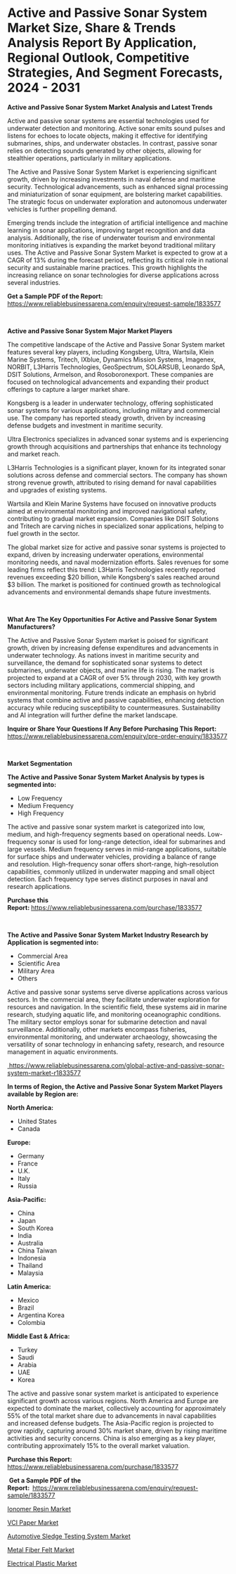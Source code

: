 <p><h1>Active and Passive Sonar System Market Size, Share & Trends Analysis Report By Application, Regional Outlook, Competitive Strategies, And Segment Forecasts, 2024 - 2031</h1></p><p><strong>Active and Passive Sonar System Market Analysis and Latest Trends</strong></p>
<p><p>Active and passive sonar systems are essential technologies used for underwater detection and monitoring. Active sonar emits sound pulses and listens for echoes to locate objects, making it effective for identifying submarines, ships, and underwater obstacles. In contrast, passive sonar relies on detecting sounds generated by other objects, allowing for stealthier operations, particularly in military applications. </p><p>The Active and Passive Sonar System Market is experiencing significant growth, driven by increasing investments in naval defense and maritime security. Technological advancements, such as enhanced signal processing and miniaturization of sonar equipment, are bolstering market capabilities. The strategic focus on underwater exploration and autonomous underwater vehicles is further propelling demand. </p><p>Emerging trends include the integration of artificial intelligence and machine learning in sonar applications, improving target recognition and data analysis. Additionally, the rise of underwater tourism and environmental monitoring initiatives is expanding the market beyond traditional military uses. The Active and Passive Sonar System Market is expected to grow at a CAGR of 13% during the forecast period, reflecting its critical role in national security and sustainable marine practices. This growth highlights the increasing reliance on sonar technologies for diverse applications across several industries.</p></p>
<p><strong>Get a Sample PDF of the Report:&nbsp;</strong> <a href="https://www.reliablebusinessarena.com/enquiry/request-sample/1833577?utm_campaign=1290&utm_medium=2&utm_source=Github&utm_content=ia&utm_term=17102024&utm_id=active-and-passive-sonar-system">https://www.reliablebusinessarena.com/enquiry/request-sample/1833577</a></p>
<p>&nbsp;</p>
<p><strong>Active and Passive Sonar System Major Market Players</strong></p>
<p><p>The competitive landscape of the Active and Passive Sonar System market features several key players, including Kongsberg, Ultra, Wartsila, Klein Marine Systems, Tritech, IXblue, Dynamics Mission Systems, Imagenex, NORBIT, L3Harris Technologies, GeoSpectrum, SOLARSUB, Leonardo SpA, DSIT Solutions, Armelson, and Rosoboronexport. These companies are focused on technological advancements and expanding their product offerings to capture a larger market share.</p><p>Kongsberg is a leader in underwater technology, offering sophisticated sonar systems for various applications, including military and commercial use. The company has reported steady growth, driven by increasing defense budgets and investment in maritime security. </p><p>Ultra Electronics specializes in advanced sonar systems and is experiencing growth through acquisitions and partnerships that enhance its technology and market reach. </p><p>L3Harris Technologies is a significant player, known for its integrated sonar solutions across defense and commercial sectors. The company has shown strong revenue growth, attributed to rising demand for naval capabilities and upgrades of existing systems.</p><p>Wartsila and Klein Marine Systems have focused on innovative products aimed at environmental monitoring and improved navigational safety, contributing to gradual market expansion. Companies like DSIT Solutions and Tritech are carving niches in specialized sonar applications, helping to fuel growth in the sector.</p><p>The global market size for active and passive sonar systems is projected to expand, driven by increasing underwater operations, environmental monitoring needs, and naval modernization efforts. Sales revenues for some leading firms reflect this trend: L3Harris Technologies recently reported revenues exceeding $20 billion, while Kongsberg's sales reached around $3 billion. The market is positioned for continued growth as technological advancements and environmental demands shape future investments.</p></p>
<p>&nbsp;</p>
<p><strong>What Are The Key Opportunities For Active and Passive Sonar System Manufacturers?</strong></p>
<p><p>The Active and Passive Sonar System market is poised for significant growth, driven by increasing defense expenditures and advancements in underwater technology. As nations invest in maritime security and surveillance, the demand for sophisticated sonar systems to detect submarines, underwater objects, and marine life is rising. The market is projected to expand at a CAGR of over 5% through 2030, with key growth sectors including military applications, commercial shipping, and environmental monitoring. Future trends indicate an emphasis on hybrid systems that combine active and passive capabilities, enhancing detection accuracy while reducing susceptibility to countermeasures. Sustainability and AI integration will further define the market landscape.</p></p>
<p><strong>Inquire or Share Your Questions If Any Before Purchasing This Report:</strong> <a href="https://www.reliablebusinessarena.com/enquiry/pre-order-enquiry/1833577?utm_campaign=1290&utm_medium=2&utm_source=Github&utm_content=ia&utm_term=17102024&utm_id=active-and-passive-sonar-system">https://www.reliablebusinessarena.com/enquiry/pre-order-enquiry/1833577</a></p>
<p>&nbsp;</p>
<p><strong>Market Segmentation</strong></p>
<p><strong>The Active and Passive Sonar System Market Analysis by types is segmented into:</strong></p>
<p><ul><li>Low Frequency</li><li>Medium Frequency</li><li>High Frequency</li></ul></p>
<p><p>The active and passive sonar system market is categorized into low, medium, and high-frequency segments based on operational needs. Low-frequency sonar is used for long-range detection, ideal for submarines and large vessels. Medium frequency serves in mid-range applications, suitable for surface ships and underwater vehicles, providing a balance of range and resolution. High-frequency sonar offers short-range, high-resolution capabilities, commonly utilized in underwater mapping and small object detection. Each frequency type serves distinct purposes in naval and research applications.</p></p>
<p><strong>Purchase this Report:&nbsp;</strong><a href="https://www.reliablebusinessarena.com/purchase/1833577?utm_campaign=1290&utm_medium=2&utm_source=Github&utm_content=ia&utm_term=17102024&utm_id=active-and-passive-sonar-system">https://www.reliablebusinessarena.com/purchase/1833577</a></p>
<p>&nbsp;</p>
<p><strong>The Active and Passive Sonar System Market Industry Research by Application is segmented into:</strong></p>
<p><ul><li>Commercial Area</li><li>Scientific Area</li><li>Military Area</li><li>Others</li></ul></p>
<p><p>Active and passive sonar systems serve diverse applications across various sectors. In the commercial area, they facilitate underwater exploration for resources and navigation. In the scientific field, these systems aid in marine research, studying aquatic life, and monitoring oceanographic conditions. The military sector employs sonar for submarine detection and naval surveillance. Additionally, other markets encompass fisheries, environmental monitoring, and underwater archaeology, showcasing the versatility of sonar technology in enhancing safety, research, and resource management in aquatic environments.</p></p>
<p><a href="https://www.reliablebusinessarena.com/global-active-and-passive-sonar-system-market-r1833577?utm_campaign=1290&utm_medium=2&utm_source=Github&utm_content=ia&utm_term=17102024&utm_id=active-and-passive-sonar-system">&nbsp;https://www.reliablebusinessarena.com/global-active-and-passive-sonar-system-market-r1833577</a></p>
<p><strong>In terms of Region, the Active and Passive Sonar System Market Players available by Region are:</strong></p>
<p>
    <p> <strong> North America: </strong>
        <ul>
            <li>United States</li>
            <li>Canada</li>
        </ul>
        </p> 
    <p> <strong> Europe: </strong>
        <ul>
            <li>Germany</li>
            <li>France</li>
            <li>U.K.</li>
            <li>Italy</li>
            <li>Russia</li>
        </ul>
        </p> 
    <p> <strong> Asia-Pacific: </strong>
        <ul>
            <li>China</li>
            <li>Japan</li>
            <li>South Korea</li>
            <li>India</li>
            <li>Australia</li>
            <li>China Taiwan</li>
            <li>Indonesia</li>
            <li>Thailand</li>
            <li>Malaysia</li>
        </ul>
        </p> 
    <p> <strong> Latin America: </strong>
        <ul>
            <li>Mexico</li>
            <li>Brazil</li>
            <li>Argentina Korea</li>
            <li>Colombia</li>
        </ul>
        </p> 
    <p> <strong> Middle East & Africa: </strong>
        <ul>
            <li>Turkey</li>
            <li>Saudi</li>
            <li>Arabia</li>
            <li>UAE</li>
            <li>Korea</li>
        </ul>
    </p>
    </p>
<p><p>The active and passive sonar system market is anticipated to experience significant growth across various regions. North America and Europe are expected to dominate the market, collectively accounting for approximately 55% of the total market share due to advancements in naval capabilities and increased defense budgets. The Asia-Pacific region is projected to grow rapidly, capturing around 30% market share, driven by rising maritime activities and security concerns. China is also emerging as a key player, contributing approximately 15% to the overall market valuation.</p></p>
<p><strong>Purchase this Report: </strong><a href="https://www.reliablebusinessarena.com/purchase/1833577?utm_campaign=1290&utm_medium=2&utm_source=Github&utm_content=ia&utm_term=17102024&utm_id=active-and-passive-sonar-system">https://www.reliablebusinessarena.com/purchase/1833577</a></p>
<p>&nbsp;<strong>Get a Sample PDF of the Report:&nbsp;&nbsp;</strong><a href="https://www.reliablebusinessarena.com/enquiry/request-sample/1833577?utm_campaign=1290&utm_medium=2&utm_source=Github&utm_content=ia&utm_term=17102024&utm_id=active-and-passive-sonar-system">https://www.reliablebusinessarena.com/enquiry/request-sample/1833577</a></p>
<p><strong></strong></p>
<p><p><a href="https://www.linkedin.com/pulse/ionomer-resin-momentum-charting-124-cagr-path-2024-2031-researchoid-tyrpe?utm_campaign=1290&utm_medium=2&utm_source=Github&utm_content=ia&utm_term=17102024&utm_id=active-and-passive-sonar-system">Ionomer Resin Market</a></p><p><a href="https://www.linkedin.com/pulse/market-dynamics-future-trends-global-vci-paper-sector-ezpge?utm_campaign=1290&utm_medium=2&utm_source=Github&utm_content=ia&utm_term=17102024&utm_id=active-and-passive-sonar-system">VCI Paper Market</a></p><p><a href="https://github.com/GroverBarry/Market-Research-Report-List-7/blob/main/automotive-sledge-testing-system-market.md?utm_campaign=1290&utm_medium=2&utm_source=Github&utm_content=ia&utm_term=17102024&utm_id=active-and-passive-sonar-system">Automotive Sledge Testing System Market</a></p><p><a href="https://www.linkedin.com/pulse/metal-fiber-felt-market-maturity-analysis-regional-disparities-wnh8e?utm_campaign=1290&utm_medium=2&utm_source=Github&utm_content=ia&utm_term=17102024&utm_id=active-and-passive-sonar-system">Metal Fiber Felt Market</a></p><p><a href="https://www.linkedin.com/pulse/electrical-plastic-market-report-product-type-end-use-application-uenue?utm_campaign=1290&utm_medium=2&utm_source=Github&utm_content=ia&utm_term=17102024&utm_id=active-and-passive-sonar-system">Electrical Plastic Market</a></p></p>